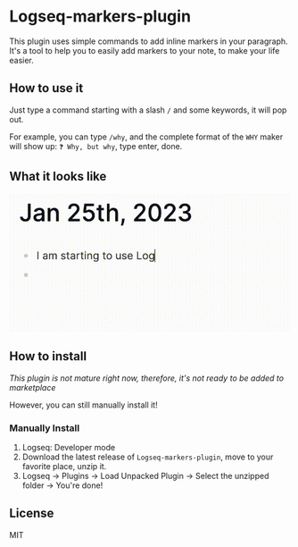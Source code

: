 # Logseq-markers-plugin

This plugin uses simple commands to add inline markers in your paragraph.
It's a tool to help you to easily add markers to your note, to make your life easier.

## How to use it

Just type a command starting with a slash `/` and some keywords, it will pop out.

For example, you can type `/why`, and the complete format of the `WHY` maker will show up: `❓ Why, but why`, type 
enter, done.

## What it looks like

![sample](sample.gif)

## How to install

*This plugin is not mature right now, therefore, it's not ready to be added to marketplace*

However, you can still manually install it!

### Manually Install

1. Logseq: Developer mode
2. Download the latest release of `Logseq-markers-plugin`, move to your favorite place, unzip it. 
3. Logseq -> Plugins -> Load Unpacked Plugin -> Select the unzipped folder -> You're done!

## License
MIT


